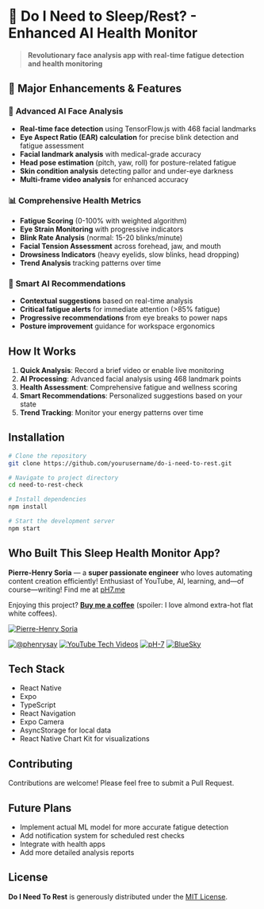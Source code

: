 # 🧠 Do I Need to Sleep/Rest? - Enhanced AI Health Monitor

> **Revolutionary face analysis app with real-time fatigue detection and health monitoring**

## 🚀 **Major Enhancements & Features**

### 🔬 **Advanced AI Face Analysis**
- **Real-time face detection** using TensorFlow.js with 468 facial landmarks
- **Eye Aspect Ratio (EAR) calculation** for precise blink detection and fatigue assessment
- **Facial landmark analysis** with medical-grade accuracy
- **Head pose estimation** (pitch, yaw, roll) for posture-related fatigue
- **Skin condition analysis** detecting pallor and under-eye darkness
- **Multi-frame video analysis** for enhanced accuracy

### 📊 **Comprehensive Health Metrics**
- **Fatigue Scoring** (0-100% with weighted algorithm)
- **Eye Strain Monitoring** with progressive indicators
- **Blink Rate Analysis** (normal: 15-20 blinks/minute)
- **Facial Tension Assessment** across forehead, jaw, and mouth
- **Drowsiness Indicators** (heavy eyelids, slow blinks, head dropping)
- **Trend Analysis** tracking patterns over time

### 🎯 **Smart AI Recommendations**
- **Contextual suggestions** based on real-time analysis
- **Critical fatigue alerts** for immediate attention (>85% fatigue)
- **Progressive recommendations** from eye breaks to power naps
- **Posture improvement** guidance for workspace ergonomics

## How It Works

1. **Quick Analysis**: Record a brief video or enable live monitoring
2. **AI Processing**: Advanced facial analysis using 468 landmark points
3. **Health Assessment**: Comprehensive fatigue and wellness scoring
4. **Smart Recommendations**: Personalized suggestions based on your state
5. **Trend Tracking**: Monitor your energy patterns over time

## Installation

```bash
# Clone the repository
git clone https://github.com/yourusername/do-i-need-to-rest.git

# Navigate to project directory
cd need-to-rest-check

# Install dependencies
npm install

# Start the development server
npm start
```

## Who Built This Sleep Health Monitor App?

**Pierre-Henry Soria** — a **super passionate engineer** who loves automating content creation efficiently!
Enthusiast of YouTube, AI, learning, and—of course—writing!
Find me at [pH7.me](https://ph7.me)

Enjoying this project? **[Buy me a coffee](https://ko-fi.com/phenry)** (spoiler: I love almond extra-hot flat white coffees).

[![Pierre-Henry Soria](https://s.gravatar.com/avatar/a210fe61253c43c869d71eaed0e90149?s=200)](https://ph7.me "Pierre-Henry Soria’s personal website")

[![@phenrysay][x-icon]](https://x.com/phenrysay "Follow Me on X") [![YouTube Tech Videos][youtube-icon]](https://www.youtube.com/@pH7Programming "My YouTube Tech Channel") [![pH-7][github-icon]](https://github.com/pH-7 "Follow Me on GitHub") [![BlueSky][bsky-icon]](https://bsky.app/profile/ph7s.bsky.social "Follow Me on BlueSky")


## Tech Stack

- React Native
- Expo
- TypeScript
- React Navigation
- Expo Camera
- AsyncStorage for local data
- React Native Chart Kit for visualizations

## Contributing

Contributions are welcome! Please feel free to submit a Pull Request.

## Future Plans

- Implement actual ML model for more accurate fatigue detection
- Add notification system for scheduled rest checks
- Integrate with health apps
- Add more detailed analysis reports


## License

**Do I Need To Rest** is generously distributed under the [MIT License](license.md).


<!-- GitHub's Markdown reference links -->
[x-icon]: https://img.shields.io/badge/x-000000?style=for-the-badge&logo=x
[bsky-icon]: https://img.shields.io/badge/BlueSky-00A8E8?style=for-the-badge&logo=bluesky&logoColor=white
[youtube-icon]: https://img.shields.io/badge/YouTube-FF0000?style=for-the-badge&logo=youtube&logoColor=white
[github-icon]: https://img.shields.io/badge/GitHub-100000?style=for-the-badge&logo=github&logoColor=white
